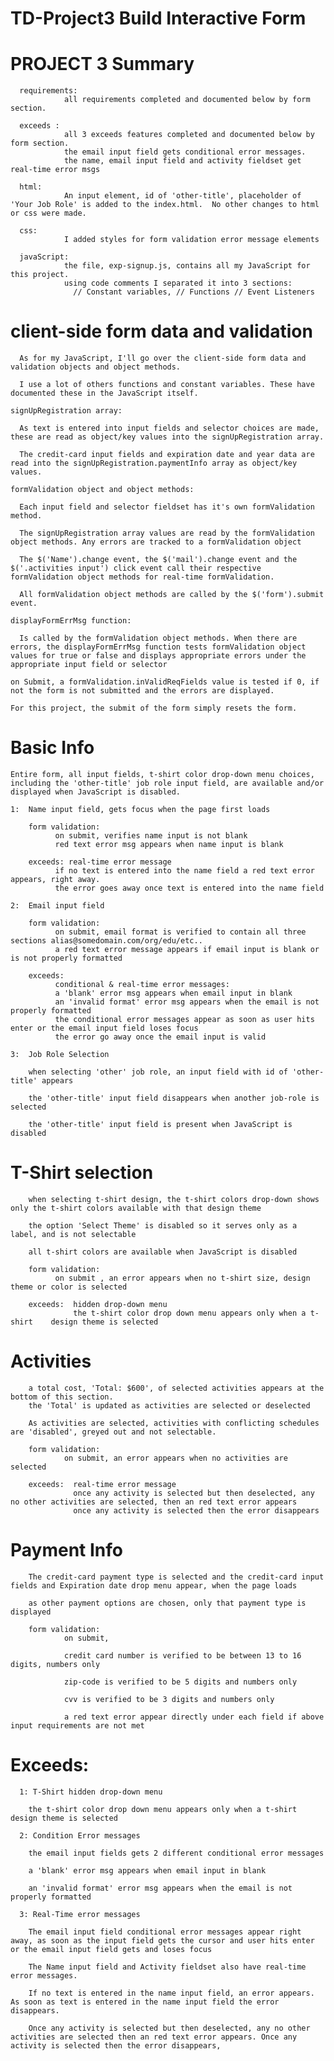 # TD-Project3  Build Interactive Form

# PROJECT 3 Summary

      requirements:
                all requirements completed and documented below by form section.

      exceeds :
                all 3 exceeds features completed and documented below by form section.
                the email input field gets conditional error messages.
                the name, email input field and activity fieldset get real-time error msgs

      html:
                An input element, id of 'other-title', placeholder of 'Your Job Role' is added to the index.html.  No other changes to html or css were made.

      css:          
                I added styles for form validation error message elements

      javaScript:
                the file, exp-signup.js, contains all my JavaScript for this project.
                using code comments I separated it into 3 sections:
                  // Constant variables, // Functions // Event Listeners

# client-side form data and validation

      As for my JavaScript, I'll go over the client-side form data and validation objects and object methods.  

      I use a lot of others functions and constant variables. These have documented these in the JavaScript itself.

    signUpRegistration array:

      As text is entered into input fields and selector choices are made, these are read as object/key values into the signUpRegistration array.

      The credit-card input fields and expiration date and year data are read into the signUpRegistration.paymentInfo array as object/key values.

    formValidation object and object methods:

      Each input field and selector fieldset has it's own formValidation method.

      The signUpRegistration array values are read by the formValidation object methods. Any errors are tracked to a formValidation object

      The $('Name').change event, the $('mail').change event and the $('.activities input') click event call their respective formValidation object methods for real-time formValidation.

      All formValidation object methods are called by the $('form').submit event.

    displayFormErrMsg function:  

      Is called by the formValidation object methods. When there are errors, the displayFormErrMsg function tests formValidation object values for true or false and displays appropriate errors under the appropriate input field or selector

    on Submit, a formValidation.inValidReqFields value is tested if 0, if not the form is not submitted and the errors are displayed.

    For this project, the submit of the form simply resets the form.

# Basic Info

    Entire form, all input fields, t-shirt color drop-down menu choices, including the 'other-title' job role input field, are available and/or displayed when JavaScript is disabled.

    1:  Name input field, gets focus when the page first loads

        form validation:
              on submit, verifies name input is not blank
              red text error msg appears when name input is blank

        exceeds: real-time error message
              if no text is entered into the name field a red text error appears, right away.
              the error goes away once text is entered into the name field

    2:  Email input field

        form validation:
              on submit, email format is verified to contain all three sections alias@somedomain.com/org/edu/etc..
              a red text error message appears if email input is blank or is not properly formatted

        exceeds:  
              conditional & real-time error messages:
              a 'blank' error msg appears when email input in blank
              an 'invalid format' error msg appears when the email is not properly formatted
              the conditional error messages appear as soon as user hits enter or the email input field loses focus
              the error go away once the email input is valid

    3:  Job Role Selection

        when selecting 'other' job role, an input field with id of 'other-title' appears

        the 'other-title' input field disappears when another job-role is selected

        the 'other-title' input field is present when JavaScript is disabled

# T-Shirt selection

        when selecting t-shirt design, the t-shirt colors drop-down shows only the t-shirt colors available with that design theme

        the option 'Select Theme' is disabled so it serves only as a label, and is not selectable

        all t-shirt colors are available when JavaScript is disabled

        form validation:
              on submit , an error appears when no t-shirt size, design theme or color is selected

        exceeds:  hidden drop-down menu
                  the t-shirt color drop down menu appears only when a t-shirt    design theme is selected

# Activities

        a total cost, 'Total: $600', of selected activities appears at the bottom of this section.
        the 'Total' is updated as activities are selected or deselected

        As activities are selected, activities with conflicting schedules are 'disabled', greyed out and not selectable.

        form validation:
                on submit, an error appears when no activities are selected

        exceeds:  real-time error message
                  once any activity is selected but then deselected, any no other activities are selected, then an red text error appears
                  once any activity is selected then the error disappears

# Payment Info

        The credit-card payment type is selected and the credit-card input fields and Expiration date drop menu appear, when the page loads

        as other payment options are chosen, only that payment type is displayed

        form validation:
                on submit,

                credit card number is verified to be between 13 to 16 digits, numbers only

                zip-code is verified to be 5 digits and numbers only

                cvv is verified to be 3 digits and numbers only

                a red text error appear directly under each field if above input requirements are not met

# Exceeds:

      1: T-Shirt hidden drop-down menu

        the t-shirt color drop down menu appears only when a t-shirt design theme is selected

      2: Condition Error messages

        the email input fields gets 2 different conditional error messages

        a 'blank' error msg appears when email input in blank

        an 'invalid format' error msg appears when the email is not properly formatted

      3: Real-Time error messages

        The email input field conditional error messages appear right away, as soon as the input field gets the cursor and user hits enter or the email input field gets and loses focus

        The Name input field and Activity fieldset also have real-time error messages.  

        If no text is entered in the name input field, an error appears. As soon as text is entered in the name input field the error disappears.

        Once any activity is selected but then deselected, any no other activities are selected then an red text error appears. Once any activity is selected then the error disappears,

